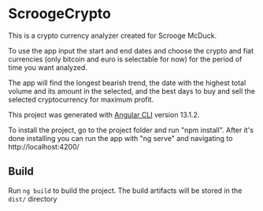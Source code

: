 # ScroogeCrypto
This is a crypto currency analyzer created for Scrooge McDuck.

To use the app input the start and end dates and choose the crypto and fiat currencies (only bitcoin and euro is selectable for now) for the period of time you want analyzed.

The app will find the longest bearish trend, the date with the highest total volume and its amount in the selected, and the best days to buy and sell the selected cryptocurrency for maximum profit.

This project was generated with [Angular CLI](https://github.com/angular/angular-cli) version 13.1.2.

To install the project, go to the project folder and run "npm install".
After it's done installing you can run the app with "ng serve" and navigating to http://localhost:4200/

## Build

Run `ng build` to build the project. The build artifacts will be stored in the `dist/` directory

